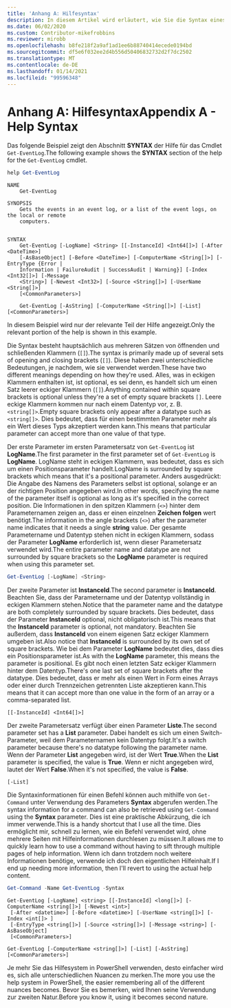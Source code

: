 ```yaml
---
title: 'Anhang A: Hilfesyntax'
description: In diesem Artikel wird erläutert, wie Sie die Syntax eines Cmdlets lesen und verstehen, wenn es mit „Get-Help“ dargestellt wird.
ms.date: 06/02/2020
ms.custom: Contributor-mikefrobbins
ms.reviewer: mirobb
ms.openlocfilehash: b8fe218f2a9af1ad1ee6b88740414ecede0194bd
ms.sourcegitcommit: df5e6f032ee2d4b556d50406832732d2f7dc2502
ms.translationtype: MT
ms.contentlocale: de-DE
ms.lasthandoff: 01/14/2021
ms.locfileid: "99596348"
---
```

# <a name="appendix-a---help-syntax"></a><span data-ttu-id="e71d2-103">Anhang A: Hilfesyntax</span><span class="sxs-lookup"><span data-stu-id="e71d2-103">Appendix A - Help Syntax</span></span>

<span data-ttu-id="e71d2-104">Das folgende Beispiel zeigt den Abschnitt **SYNTAX** der Hilfe für das Cmdlet `Get-EventLog`.</span><span class="sxs-lookup"><span data-stu-id="e71d2-104">The following example shows the **SYNTAX** section of the help for the `Get-EventLog` cmdlet.</span></span>

```powershell
help Get-EventLog
```

```Output
NAME
    Get-EventLog

SYNOPSIS
    Gets the events in an event log, or a list of the event logs, on the local or remote
    computers.


SYNTAX
    Get-EventLog [-LogName] <String> [[-InstanceId] <Int64[]>] [-After <DateTime>]
    [-AsBaseObject] [-Before <DateTime>] [-ComputerName <String[]>] [-EntryType {Error |
    Information | FailureAudit | SuccessAudit | Warning}] [-Index <Int32[]>] [-Message
    <String>] [-Newest <Int32>] [-Source <String[]>] [-UserName <String[]>]
    [<CommonParameters>]

    Get-EventLog [-AsString] [-ComputerName <String[]>] [-List] [<CommonParameters>]
```

<span data-ttu-id="e71d2-105">In diesem Beispiel wird nur der relevante Teil der Hilfe angezeigt.</span><span class="sxs-lookup"><span data-stu-id="e71d2-105">Only the relevant portion of the help is shown in this example.</span></span>

<span data-ttu-id="e71d2-106">Die Syntax besteht hauptsächlich aus mehreren Sätzen von öffnenden und schließenden Klammern (`[]`).</span><span class="sxs-lookup"><span data-stu-id="e71d2-106">The syntax is primarily made up of several sets of opening and closing brackets (`[]`).</span></span> <span data-ttu-id="e71d2-107">Diese haben zwei unterschiedliche Bedeutungen, je nachdem, wie sie verwendet werden.</span><span class="sxs-lookup"><span data-stu-id="e71d2-107">These have two different meanings depending on how they're used.</span></span> <span data-ttu-id="e71d2-108">Alles, was in eckigen Klammern enthalten ist, ist optional, es sei denn, es handelt sich um einen Satz leerer eckiger Klammern (`[]`).</span><span class="sxs-lookup"><span data-stu-id="e71d2-108">Anything contained within square brackets is optional unless they're a set of empty square brackets `[]`.</span></span> <span data-ttu-id="e71d2-109">Leere eckige Klammern kommen nur nach einem Datentyp vor, z. B. `<string[]>`.</span><span class="sxs-lookup"><span data-stu-id="e71d2-109">Empty square brackets only appear after a datatype such as `<string[]>`.</span></span> <span data-ttu-id="e71d2-110">Dies bedeutet, dass für einen bestimmten Parameter mehr als ein Wert dieses Typs akzeptiert werden kann.</span><span class="sxs-lookup"><span data-stu-id="e71d2-110">This means that particular parameter can accept more than one value of that type.</span></span>

<span data-ttu-id="e71d2-111">Der erste Parameter im ersten Parametersatz von `Get-EventLog` ist **LogName**.</span><span class="sxs-lookup"><span data-stu-id="e71d2-111">The first parameter in the first parameter set of `Get-EventLog` is **LogName**.</span></span> <span data-ttu-id="e71d2-112">LogName steht in eckigen Klammern, was bedeutet, dass es sich um einen Positionsparameter handelt.</span><span class="sxs-lookup"><span data-stu-id="e71d2-112">LogName is surrounded by square brackets which means that it's a positional parameter.</span></span> <span data-ttu-id="e71d2-113">Anders ausgedrückt: Die Angabe des Namens des Parameters selbst ist optional, solange er an der richtigen Position angegeben wird.</span><span class="sxs-lookup"><span data-stu-id="e71d2-113">In other words, specifying the name of the parameter itself is optional as long as it's specified in the correct position.</span></span> <span data-ttu-id="e71d2-114">Die Informationen in den spitzen Klammern (`<>`) hinter dem Parameternamen zeigen an, dass er einen einzelnen **Zeichen folgen** wert benötigt.</span><span class="sxs-lookup"><span data-stu-id="e71d2-114">The information in the angle brackets (`<>`) after the parameter name indicates that it needs a single **string** value.</span></span> <span data-ttu-id="e71d2-115">Der gesamte Parametername und Datentyp stehen nicht in eckigen Klammern, sodass der Parameter **LogName** erforderlich ist, wenn dieser Parametersatz verwendet wird.</span><span class="sxs-lookup"><span data-stu-id="e71d2-115">The entire parameter name and datatype are not surrounded by square brackets so the **LogName** parameter is required when using this parameter set.</span></span>

```powershell
Get-EventLog [-LogName] <String>
```

<span data-ttu-id="e71d2-116">Der zweite Parameter ist **InstanceId**.</span><span class="sxs-lookup"><span data-stu-id="e71d2-116">The second parameter is **InstanceId**.</span></span> <span data-ttu-id="e71d2-117">Beachten Sie, dass der Parametername und der Datentyp vollständig in eckigen Klammern stehen.</span><span class="sxs-lookup"><span data-stu-id="e71d2-117">Notice that the parameter name and the datatype are both completely surrounded by square brackets.</span></span> <span data-ttu-id="e71d2-118">Dies bedeutet, dass der Parameter **InstanceId** optional, nicht obligatorisch ist.</span><span class="sxs-lookup"><span data-stu-id="e71d2-118">This means that the **InstanceId** parameter is optional, not mandatory.</span></span> <span data-ttu-id="e71d2-119">Beachten Sie außerdem, dass **InstanceId** von einem eigenen Satz eckiger Klammern umgeben ist.</span><span class="sxs-lookup"><span data-stu-id="e71d2-119">Also notice that **InstanceId** is surrounded by its own set of square brackets.</span></span> <span data-ttu-id="e71d2-120">Wie bei dem Parameter **LogName** bedeutet dies, dass dies ein Positionsparameter ist.</span><span class="sxs-lookup"><span data-stu-id="e71d2-120">As with the **LogName** parameter, this means the parameter is positional.</span></span> <span data-ttu-id="e71d2-121">Es gibt noch einen letzten Satz eckiger Klammern hinter dem Datentyp.</span><span class="sxs-lookup"><span data-stu-id="e71d2-121">There's one last set of square brackets after the datatype.</span></span> <span data-ttu-id="e71d2-122">Dies bedeutet, dass er mehr als einen Wert in Form eines Arrays oder einer durch Trennzeichen getrennten Liste akzeptieren kann.</span><span class="sxs-lookup"><span data-stu-id="e71d2-122">This means that it can accept more than one value in the form of an array or a comma-separated list.</span></span>

```
[[-InstanceId] <Int64[]>]
```

<span data-ttu-id="e71d2-123">Der zweite Parametersatz verfügt über einen Parameter **Liste**.</span><span class="sxs-lookup"><span data-stu-id="e71d2-123">The second parameter set has a **List** parameter.</span></span> <span data-ttu-id="e71d2-124">Dabei handelt es sich um einen Switch-Parameter, weil dem Parameternamen kein Datentyp folgt.</span><span class="sxs-lookup"><span data-stu-id="e71d2-124">It's a switch parameter because there's no datatype following the parameter name.</span></span> <span data-ttu-id="e71d2-125">Wenn der Parameter **List** angegeben wird, ist der Wert **True**.</span><span class="sxs-lookup"><span data-stu-id="e71d2-125">When the **List** parameter is specified, the value is **True**.</span></span> <span data-ttu-id="e71d2-126">Wenn er nicht angegeben wird, lautet der Wert **False**.</span><span class="sxs-lookup"><span data-stu-id="e71d2-126">When it's not specified, the value is **False**.</span></span>

```
[-List]
```

<span data-ttu-id="e71d2-127">Die Syntaxinformationen für einen Befehl können auch mithilfe von `Get-Command` unter Verwendung des Parameters **Syntax** abgerufen werden.</span><span class="sxs-lookup"><span data-stu-id="e71d2-127">The syntax information for a command can also be retrieved using `Get-Command` using the **Syntax** parameter.</span></span> <span data-ttu-id="e71d2-128">Dies ist eine praktische Abkürzung, die ich immer verwende.</span><span class="sxs-lookup"><span data-stu-id="e71d2-128">This is a handy shortcut that I use all the time.</span></span> <span data-ttu-id="e71d2-129">Dies ermöglicht mir, schnell zu lernen, wie ein Befehl verwendet wird, ohne mehrere Seiten mit Hilfeinformationen durchlesen zu müssen.</span><span class="sxs-lookup"><span data-stu-id="e71d2-129">It allows me to quickly learn how to use a command without having to sift through multiple pages of help information.</span></span> <span data-ttu-id="e71d2-130">Wenn ich dann trotzdem noch weitere Informationen benötige, verwende ich doch den eigentlichen Hilfeinhalt.</span><span class="sxs-lookup"><span data-stu-id="e71d2-130">If I end up needing more information, then I'll revert to using the actual help content.</span></span>

```powershell
Get-Command -Name Get-EventLog -Syntax
```

```Output
Get-EventLog [-LogName] <string> [[-InstanceId] <long[]>] [-ComputerName <string[]>] [-Newest <int>]
 [-After <datetime>] [-Before <datetime>] [-UserName <string[]>] [-Index <int[]> ]
 [-EntryType <string[]>] [-Source <string[]>] [-Message <string>] [-AsBaseObject]
 [<CommonParameters>]

Get-EventLog [-ComputerName <string[]>] [-List] [-AsString] [<CommonParameters>]
```

<span data-ttu-id="e71d2-131">Je mehr Sie das Hilfesystem in PowerShell verwenden, desto einfacher wird es, sich alle unterschiedlichen Nuancen zu merken.</span><span class="sxs-lookup"><span data-stu-id="e71d2-131">The more you use the help system in PowerShell, the easier remembering all of the different nuances becomes.</span></span> <span data-ttu-id="e71d2-132">Bevor Sie es bemerken, wird Ihnen seine Verwendung zur zweiten Natur.</span><span class="sxs-lookup"><span data-stu-id="e71d2-132">Before you know it, using it becomes second nature.</span></span>
